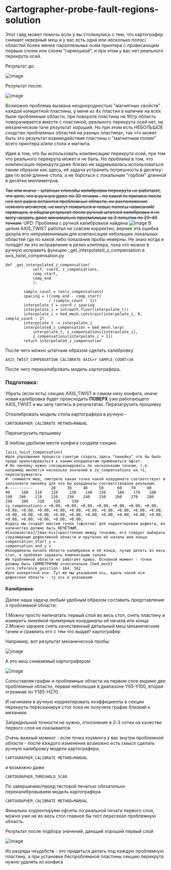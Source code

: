 # Cartographer-probe-fault-regions-solution

Этот гайд может помочь если у вы столкнулись с тем, что картографер снимает неверный меш и у вас есть одна или несколько полос/областей более менее параллельных осям принтера с провисающим первым слоем или слоем "гармошкой", и при этом у вас нет реального перекрута осей.

Результат до:

![image](https://github.com/user-attachments/assets/9d96c158-fff3-453d-8174-94d98f0a32e6)


Результат после:

![image](https://github.com/user-attachments/assets/6abfd4bc-abc3-440b-85c4-f768bd32a737)


Возможно проблема вызвана неоднородностью "магнитных свойств" каждой конкретной пластины, у меня из 4х пластин в наличии на всех были проблемные области, при повороте пластины на 90гр область поворачивается вместе с пластиной, реального перекрута осей нет, на механическом таче результат хороший. Но при этом есть НЕБОЛЬШОЕ сходство проблемных областей на разных пластинах, так что может быть это результат взаимодействия пластины с "магнитным полем" всего принтера и/или стола и магнита.

Идея в том, что бы использовать компенсацию перекрута осей, при том что реального перекрута может и не быть. Но проблема в том, что компенсация перекрута даже близко не задумывалась использоваться таким образом как здесь, её задача устранить погрешность в десятку-две по всей длинне стола, а не бороться с локальным "горбом" длинной в десятки миллиметров.

~~Так или иначе - штатные способы калибровки перекрута не работают, что авто, что в ручную даже по 30 точкам - по какой то причине после неё всё равно остаются проблемные области, их расположение немного меняется, но могут появиться и новые полосы нависаний/гармощек, в общем результат после ручной штатной калибровки я не могу назвать даже минимально приемлимым за 3 попытки по 20-40 точкам.~~
UPD: Проблема с ручной калибровкой найдена
![image](https://github.com/user-attachments/assets/ccff6671-97a4-47db-b78f-5cec496cca87)
В целом AXIS_TWIST работал не совсем корректно, вернее эта ошибка делала его неприменинмым для компенсации небольших локальных областей где по какой либо показания пробы неверны. 
Не знаю когда и попадёт ли это исправление в релиз клиппера, пока что можно в ручную исправить функцию _get_interpolated_z_compensation в axis_twist_compensation.py 

```
def _get_interpolated_z_compensation(
            self, coord, z_compensations,
            comp_start,
            comp_end
            ):

        sample_count = len(z_compensations)
        spacing = ((comp_end - comp_start)
                   / (sample_count - 1))
        interpolate_t = coord / spacing
        interpolate_i = int(math.floor(interpolate_t))
        interpolate_i = bed_mesh.constrain(interpolate_i, 0, sample_count - 2)
        interpolate_t -= interpolate_i
        interpolated_z_compensation = bed_mesh.lerp(
            interpolate_t, z_compensations[interpolate_i],
            z_compensations[interpolate_i + 1])
        return interpolated_z_compensation
```
После чего можно штатным образом сделать калибровку 
```
AXIS_TWIST_COMPENSATION_CALIBRATE AXIS=Y SAMPLE_COUNT=30
```
После чего перекалибровать модель картографера.



### Подготовка:

Убрать (если есть) секцию AXIS_TWIST в самом низу конфига, иначе новая калибровка будет происходить **ПОВЕРХ** уже работающего AXIS_TWIST и вы запу таетесь в результатах. 
Перезагрузить прошивку

Откалибровать модель стола картографера в ручную - 
```
CARTOGRAPHER_CALIBRATE METHOD=MANUAL
```

Перезагрузить прошивку

В любом удобном месте конфига создаём  секцию

```
[axis_twist_compensation]
#для упролщения процесса советую создать здесь "линейку" что бы было проще ориентироваться к каким координатам примениться офсет.
# Но линейку нужно спозиционировать по несколькоим точкам, т.е. например меняется несколько значений в zy_compensations на +1, перезагружаетесь
#- снимаете меш, смотрите какая точка какой координате соответствует и заполняете линейку для что бы координаты соответствовали реальным.
#-----------        20     30     40     50      60    70     80     90     100   110    120     130    140   150     160    170    180    190   200    210    220    230    240    250    260    270    280    290    300    310    320     330
zy_compensations = +0.00, +0.00, +0.00, +0.00, +0.00, +0.00, +0.00, +0.00, +0.00, +0.00, +0.00, +0.00, +0.00, +0.00, +0.00, +0.00, +0.00, +0.00, +0.00, +0.00, +0.00, +0.00, +0.00, +0.00, +0.00, +0.00, +0.00, +0.00, +0.00, +0.00, +0.00, +0.00,
#здесь мы создаёт массив точек (офсетов) для корректировки дефекта, их количество должно быть НЕЧЁТНЫМ,
#[количество]/[max-mix]=расстояние между точками, его следует выбирать соразмерным дефективной области и крутизне её начала или конца
compensation_start_y = 
compensation_end_y = 
#координаты начала области калибровки и её конца, лучше делать во весь стол, я пробовал задавать компенсацию только
#в проблемной области но работает криво. Основной момент - точки должны быть СИММЕТРИЧНЫ относительно [bed_mesh] zero_reference_position: 164, 162 
#для конкретной оси. Тут же мы указываем ось, вдоль какой оси дефектная область - ту ось и указываем
```


#### Калибровка:

Далее наша задача любым удобным образом составить представление о проблемной области:

1.Можно просто напечатать первый слой во весь стол, снять пластину и измерить линейкой примерные координаты её начала или конца
2.Можно заранее снять качественный детальный меш механическим тачем и сравнить его с тем что выдает картографер

Например, вот результат механической пробы:

![image](https://github.com/user-attachments/assets/039616d5-30b7-47cb-916e-068304cecd38)


А это меш снимаемый картографером

![image](https://github.com/user-attachments/assets/b5398d17-9799-4240-8ee5-c1dcf52f66d5)


Сопоставляя график и проблемные области на первом слое видимо две проблемные области, первая небольшая в диапазоне Y65-Y100, вторая огромная по  Y185-Н270.

И начинаем в ручную корректировать коэффициенты в секции перекрута пересканируя стол пока не получите график близкий к механике.

Запредельной точности не нужно, отклонение в 2-3 сотки  на качестве первого слоя не сказывается.

Очень важный момент - если точка хоуминга у вас внутри проблемной области - после каждого изменения возможно есть смысл сделать ручную калибровку модели картографера, 
```
CARTOGRAPHER_CALIBRATE METHOD=MANUAL
```
 и возможно даже 
 ```
CARTOGRAPHER_THRESHOLD_SCAN
```

По завершению/перед тестовой печатью обязательно перекалибровываем модель картографера 
```
CARTOGRAPHER_CALIBRATE METHOD=MANUAL
```

Финально корректируем офсеты по реальной печати первого слоя, можно уже не во весь стол главное бы тест пересекал проблемную область.

Результат после подбора значений, дающий хороший первый слой




![image](https://github.com/user-attachments/assets/f5d1a68d-106c-4e14-a717-958b1032b12c)


Из разряда неудобств - это придеться делать под каждую проблемную пластину, а при установке беспроблемной пластины секцию перекрута нужно удалять из конфига

